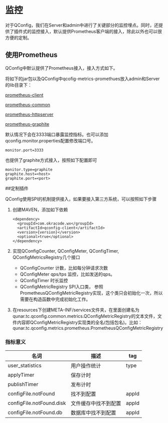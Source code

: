 # 监控

对于QConfig，我们在Server和admin中进行了关键部分的监控埋点。同时，还提供了插件式的监控接入，默认提供Prometheus客户端的接入，除此以外也可以很方便的定制。

## 使用Prometheus

QConfig中默认提供了Prometheus接入，接入方式如下。

将如下的jar包以及QConfig中qcofig-metrics-promethues放入admin和Server的lib目录下：

[prometheus-client](http://central.maven.org/maven2/io/prometheus/simpleclient/0.6.0/simpleclient-0.6.0.jar)

[prometheus-common](http://central.maven.org/maven2/io/prometheus/simpleclient_common/0.6.0/simpleclient_common-0.6.0.jar)

[prometheus-httpserver](http://central.maven.org/maven2/io/prometheus/simpleclient_httpserver/0.6.0/simpleclient_httpserver-0.6.0.jar)

[prometheus-graphite](http://central.maven.org/maven2/io/prometheus/simpleclient_graphite_bridge/0.6.0/simpleclient_graphite_bridge-0.6.0.jar)

默认情况下会在3333端口暴露监控指标。也可以添加qconfig.monitor.properties配置修改端口号。

```
monitor.port=3333
```

也提供了graphite方式接入，按照如下配置即可

```
monitor.type=graphite
graphite.host=<host>
graphite.port=<port>
```

##定制插件

QConfig使用SPI的机制提供接入，如果要接入第三方系统，可以按照如下步骤

1. 创建MAVEN，添加如下依赖

   ```
   <dependency>
     <groupId>com.okracode.wx</groupId>
     <artifactId>qconfig-client</artifactId>
     <version>{version}</version>
     <optional>true</optional>
   </dependency>
   ```

2. 实现QConfigCounter, QConfigMeter, QConfigTimer, QConfigMetricsRegistry几个接口

   - QConfigCounter 计数，比如每分钟请求次数
   - QConfigMeter qps/tps 监控，比如发送的qps。
   - QConfigTimer 时长监控
   - QConfigMetricRegistry SPI入口类， 参照PrometheusQConfigMetricRegistry实现，这个类只会初始化一次，所以需要在构造函数中完成初始化工作。

3. 在resources下创建META-INF/services文件夹，在里面创建名为qunar.tc.qconfig.common.metrics.QConfigMetricRegistry的文本文件，文件内容即QConfigMetricRegistry实现类的全名(包括包名)。比如：qunar.tc.qconfig.metrics.prometheus.PrometheusQConfigMetricRegistry

### 指标意义

| 名词                     | 描述                 | tag   |
| ------------------------ | -------------------- | ----- |
| user_statistics          | 用户操作统计         | type  |
| applyTimer               | 保存计时             |       |
| publishTimer             | 发布计时             |       |
| configFile.notFound      | 找不到配置           | appId |
| configFile.notFound.disk | 文件缓存中找不到配置 | appId |
| configFile.notFound.db   | 数据库中找不到配置   | appId |



